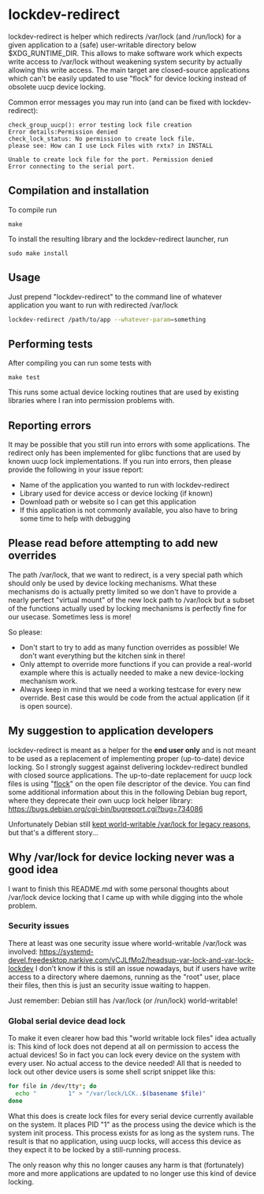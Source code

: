 # lockdev-redirect

lockdev-redirect is helper which redirects /var/lock (and /run/lock) for a given application to a (safe) user-writable directory below $XDG_RUNTIME_DIR. This allows to make software work which expects write access to /var/lock without weakening system security by actually allowing this write access. The main target are closed-source applications which can't be easily updated to use "flock" for device locking instead of obsolete uucp device locking.

Common error messages you may run into (and can be fixed with lockdev-redirect):

```
check_group_uucp(): error testing lock file creation
Error details:Permission denied
check_lock_status: No permission to create lock file.
please see: How can I use Lock Files with rxtx? in INSTALL
```
```
Unable to create lock file for the port. Permission denied
Error connecting to the serial port.
```

## Compilation and installation

To compile run

```
make
```

To install the resulting library and the lockdev-redirect launcher, run

```
sudo make install
```

## Usage

Just prepend "lockdev-redirect" to the command line of whatever application you want to run with redirected /var/lock

```bash
lockdev-redirect /path/to/app --whatever-param=something
```

## Performing tests

After compiling you can run some tests with

```
make test
```

This runs some actual device locking routines that are used by existing libraries where I ran into permission problems with.

## Reporting errors

It may be possible that you still run into errors with some applications. The redirect only has been implemented for glibc functions that are used by known uucp lock implementations.
If you run into errors, then please provide the following in your issue report:

 - Name of the application you wanted to run with lockdev-redirect
 - Library used for device access or device locking (if known)
 - Download path or website so I can get this application
 - If this application is not commonly available, you also have to bring some time to help with debugging

## Please read before attempting to add new overrides

The path /var/lock, that we want to redirect, is a very special path which should only be used by device locking mechanisms. What these mechanisms do is actually pretty limited so we don't have to provide a nearly perfect "virtual mount" of the new lock path to /var/lock but a subset of the functions actually used by locking mechanisms is perfectly fine for our usecase. Sometimes less is more!

So please:

 - Don't start to try to add as many function overrides as possible! We don't want everything but the kitchen sink in there!
 - Only attempt to override more functions if you can provide a real-world example where this is actually needed to make a new device-locking mechanism work.
 - Always keep in mind that we need a working testcase for every new override. Best case this would be code from the actual application (if it is open source).

## My suggestion to application developers

lockdev-redirect is meant as a helper for the **end user only** and is not meant to be used as a replacement of implementing proper (up-to-date) device locking. So I strongly suggest against delivering lockdev-redirect bundled with closed source applications. The up-to-date replacement for uucp lock files is using "[flock](https://linux.die.net/man/2/flock)" on the open file descriptor of the device. You can find some additional information about this in the following Debian bug report, where they deprecate their own uucp lock helper library:
https://bugs.debian.org/cgi-bin/bugreport.cgi?bug=734086

Unfortunately Debian still [kept world-writable /var/lock for legacy reasons](https://salsa.debian.org/systemd-team/systemd/-/blob/debian/master/debian/patches/debian/Make-run-lock-tmpfs-an-API-fs.patch), but that's a different story...

## Why /var/lock for device locking never was a good idea

I want to finish this README.md with some personal thoughts about /var/lock device locking that I came up with while digging into the whole problem.

### Security issues

There at least was one security issue where world-writable /var/lock was involved:
https://systemd-devel.freedesktop.narkive.com/vCJLfMo2/headsup-var-lock-and-var-lock-lockdev
I don't know if this is still an issue nowadays, but if users have write access to a directory where daemons, running as the "root" user, place their files, then this is just an security issue waiting to happen.

Just remember: Debian still has /var/lock (or /run/lock) world-writable!

### Global serial device dead lock

To make it even clearer how bad this "world writable lock files" idea actually is: This kind of lock does not depend at all on permission to access the actual devices! So in fact you can lock every device on the system with every user. No actual access to the device needed! All that is needed to lock out other device users is some shell script snippet like this:

```bash
for file in /dev/tty*; do
  echo "         1" > "/var/lock/LCK..$(basename $file)"
done
```

What this does is create lock files for every serial device currently available on the system. It places PID "1" as the process using the device which is the system init process. This process exists for as long as the system runs. The result is that no application, using uucp locks, will access this device as they expect it to be locked by a still-running process.

The only reason why this no longer causes any harm is that (fortunately) more and more applications are updated to no longer use this kind of device locking.

